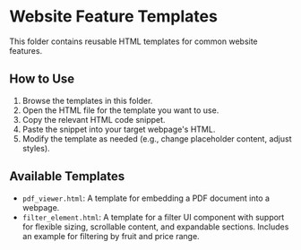 # Website Feature Templates

This folder contains reusable HTML templates for common website features.

## How to Use

1. Browse the templates in this folder.
2. Open the HTML file for the template you want to use.
3. Copy the relevant HTML code snippet.
4. Paste the snippet into your target webpage's HTML.
5. Modify the template as needed (e.g., change placeholder content, adjust styles).

## Available Templates

- `pdf_viewer.html`: A template for embedding a PDF document into a webpage.
- `filter_element.html`: A template for a filter UI component with support for flexible sizing, scrollable content, and expandable sections. Includes an example for filtering by fruit and price range.
